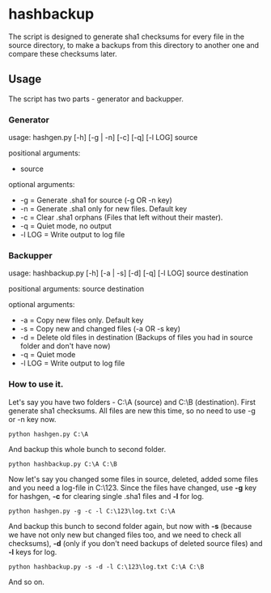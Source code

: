 # hashbackup

The script is designed to generate sha1 checksums for every file in the source directory, to make a backups from this directory to another one and compare these checksums later. 

## Usage

The script has two parts - generator and backupper.

### Generator
usage: hashgen.py [-h] [-g | -n] [-c] [-q] [-l  LOG] source

positional arguments:
- source

optional arguments:
- -g = Generate .sha1 for source (-g OR -n key)
- -n = Generate .sha1 only for new files. Default key
- -c = Clear .sha1 orphans (Files that left without their master).
- -q = Quiet mode, no output
- -l LOG = Write output to log file

### Backupper
usage: hashbackup.py [-h] [-a | -s] [-d] [-q] [-l  LOG] source destination

positional arguments:
 source
 destination

optional arguments:
- -a = Copy new files only. Default key
- -s = Copy new and changed files (-a OR -s key)
- -d = Delete old files in destination (Backups of files you had in source folder and don't have now)
- -q = Quiet mode
- -l LOG = Write output to log file
  
### How to use it.
Let's say you have two folders - C:\A (source) and C:\B (destination).
First generate sha1 checksums. All files are new this time, so no need to use -g or -n key now.
```
python hashgen.py C:\A
```
And backup this whole bunch to second folder.
```
python hashbackup.py C:\A C:\B
```
Now let's say you changed some files in source, deleted, added some files and you need a log-file in C:\123.
Since the files have changed, use **-g** key for hashgen, **-c** for clearing single .sha1 files and **-l** for log.
```
python hashgen.py -g -c -l C:\123\log.txt C:\A
```
And backup this bunch to second folder again, but now with **-s** (because we have not only new but changed files too, and we need to check all checksums), **-d** (only if you don't need backups of deleted source files) and **-l** keys for log.
```
python hashbackup.py -s -d -l C:\123\log.txt C:\A C:\B
```
And so on.
